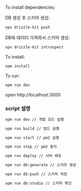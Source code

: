 To install dependencies:

DB 생성 후 스키마 생성:

```sh
npx drizzle-kit push
```

DB에 데이터 가져와서 스키마 생성:

```sh
npx drizzle-kit introspect
```

To install:

```sh
npm install
```

To run:

```sh
npm run dev
```

open http://localhost:3000

### script 설명

```sh # 개발 모드 실행
npm run dev // 개발 모드 실행
```

```sh # 빌드 실행
npm run build // 빌드 실행
```

```sh # pm2 실행
npm run start // pm2 실행
```

```sh # pm2 중지
npm run stop // pm2 중지
```

```sh # 서버 배포
npm run deploy // 서버 배포
```

```sh # 스키마 생성
npm run db:generate // 스키마 생성
```

```sh # 스키마 저장
npm run db:push // 스키마 저장
```

```sh # 스키마 확인
npm run db:studio // 스키마 확인
```
